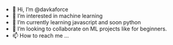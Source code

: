 - 👋 Hi, I’m @davkaforce
- 👀 I’m interested in machine learning
- 🌱 I’m currently learning javascript and soon python
- 💞️ I’m looking to collaborate on ML projects like for beginners.
- 📫 How to reach me ...

<!---ls
davkaforce/davkaforce is a ✨ special ✨ repository because its `README.md` (this file) appears on your GitHub profile.
You can click the Preview link to take a look at your changes.
--->
